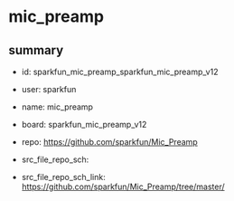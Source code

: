 # mic_preamp
 
## summary 
* id: sparkfun_mic_preamp_sparkfun_mic_preamp_v12
* user: sparkfun
* name: mic_preamp
* board: sparkfun_mic_preamp_v12
* repo: https://github.com/sparkfun/Mic_Preamp



* src_file_repo_sch: 
* src_file_repo_sch_link: https://github.com/sparkfun/Mic_Preamp/tree/master/




